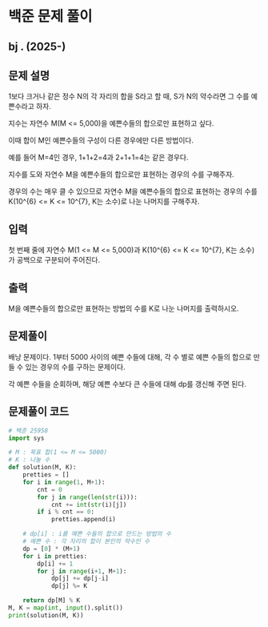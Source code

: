 # 백준 문제 풀이

## bj . (2025-)

## 문제 설명

1보다 크거나 같은 정수 N의 각 자리의 합을 S라고 할 때, S가 N의 약수라면 그 수를 예쁜수라고 하자.

지수는 자연수 M(M <= 5,000)을 예쁜수들의 합으로만 표현하고 싶다.

이때 합이 M인 예쁜수들의 구성이 다른 경우에만 다른 방법이다.

예를 들어 M=4인 경우, 1+1+2=4과 2+1+1=4는 같은 경우다.

지수를 도와 자연수 M을 예쁜수들의 합으로만 표현하는 경우의 수를 구해주자.

경우의 수는 매우 클 수 있으므로 자연수 M을 예쁜수들의 합으로 표현하는 경우의 수를 K(10^{6} <= K <= 10^{7}, K는 소수)로 나눈 나머지를 구해주자.

## 입력

첫 번째 줄에 자연수 M(1 <= M <= 5,000)과 K(10^{6} <= K <= 10^{7}, K는 소수)가 공백으로 구분되어 주어진다.

## 출력

M을 예쁜수들의 합으로만 표현하는 방법의 수를 K로 나눈 나머지를 출력하시오.

## 문제풀이

배낭 문제이다. 1부터 5000 사이의 예쁜 수들에 대해, 각 수 별로 예쁜 수들의 합으로 만들 수 있는 경우의 수를 구하는 문제이다.

각 예쁜 수들을 순회하며, 해당 예쁜 수보다 큰 수들에 대해 dp를 갱신해 주면 된다.

## 문제풀이 코드

```python
# 백준 25958
import sys

# M : 목표 합(1 <= M <= 5000)
# K : 나눌 수
def solution(M, K):
    pretties = []
    for i in range(1, M+1):
        cnt = 0
        for j in range(len(str(i))):
            cnt += int(str(i)[j])
        if i % cnt == 0:
            pretties.append(i)

    # dp[i] : i를 예쁜 수들의 합으로 만드는 방법의 수
    # 예쁜 수 : 각 자리의 합이 본인의 약수인 수
    dp = [0] * (M+1)
    for i in pretties:
        dp[i] += 1
        for j in range(i+1, M+1):
            dp[j] += dp[j-i]
            dp[j] %= K

    return dp[M] % K
M, K = map(int, input().split())
print(solution(M, K))
```

```java


```
